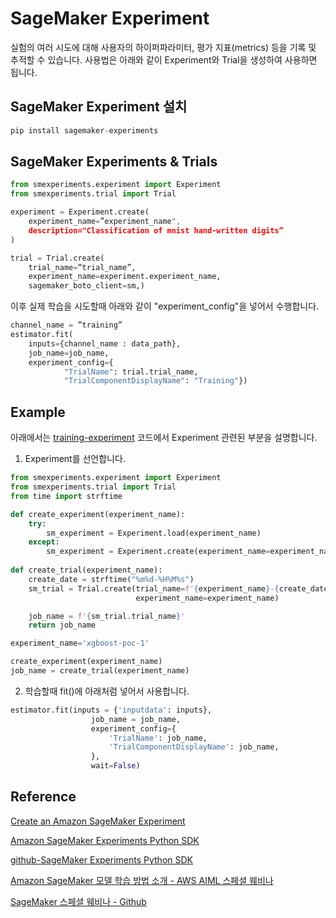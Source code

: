 # SageMaker Experiment

실험의 여러 시도에 대해 사용자의 하이퍼파라미터, 평가 지표(metrics) 등을 기록 및 추적할 수 있습니다. 사용법은 아래와 같이 Experiment와 Trial을 생성하여 사용하면 됩니다.

## SageMaker Experiment 설치

```c
pip install sagemaker-experiments
```

## SageMaker Experiments & Trials 

```python
from smexperiments.experiment import Experiment 
from smexperiments.trial import Trial

experiment = Experiment.create(
    experiment_name=”experiment_name", 
    description="Classification of mnist hand-written digits”
)

trial = Trial.create(
    trial_name=“trial_name”, 
    experiment_name=experiment.experiment_name,
    sagemaker_boto_client=sm,)
```

이후 실제 학습을 시도할때 아래와 같이 "experiment_config"을 넣어서 수행합니다. 

```python
channel_name = ”training”
estimator.fit(
	inputs={channel_name : data_path},
	job_name=job_name,
	experiment_config={
            "TrialName": trial.trial_name,
            "TrialComponentDisplayName": "Training"})
```

## Example

아래에서는 [training-experiment](https://github.com/kyopark2014/aws-sagemaker/blob/main/training-basic/training-experiment.ipynb) 코드에서 Experiment 관련된 부분을 설명합니다. 

1) Experiment를 선언합니다. 

```python
from smexperiments.experiment import Experiment
from smexperiments.trial import Trial
from time import strftime

def create_experiment(experiment_name):
    try:
        sm_experiment = Experiment.load(experiment_name)
    except:
        sm_experiment = Experiment.create(experiment_name=experiment_name)
        
def create_trial(experiment_name):
    create_date = strftime("%m%d-%H%M%s")       
    sm_trial = Trial.create(trial_name=f'{experiment_name}-{create_date}',
                            experiment_name=experiment_name)

    job_name = f'{sm_trial.trial_name}'
    return job_name  

experiment_name='xgboost-poc-1'

create_experiment(experiment_name)
job_name = create_trial(experiment_name)
```

2) 학습할때 fit()에 아래처럼 넣어서 사용합니다. 

```python
estimator.fit(inputs = {'inputdata': inputs},
                  job_name = job_name,
                  experiment_config={
                      'TrialName': job_name,
                      'TrialComponentDisplayName': job_name,
                  },
                  wait=False)
```

## Reference 

[Create an Amazon SageMaker Experiment](https://docs.amazonaws.cn/en_us/sagemaker/latest/dg/experiments-create.html)

[Amazon SageMaker Experiments Python SDK](https://sagemaker-experiments.readthedocs.io/en/latest/index.html)

[github-SageMaker Experiments Python SDK](https://github.com/aws/sagemaker-experiments)

[Amazon SageMaker 모델 학습 방법 소개 - AWS AIML 스페셜 웨비나](https://www.youtube.com/watch?v=oQ7glJfD-BQ&list=PLORxAVAC5fUULZBkbSE--PSY6bywP7gyr)

[SageMaker 스페셜 웨비나 - Github](https://github.com/aws-samples/aws-ai-ml-workshop-kr/tree/master/sagemaker/sm-special-webinar)

